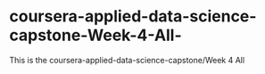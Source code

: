 # coursera-applied-data-science-capstone-Week-4-All-
This is the coursera-applied-data-science-capstone/Week 4 All 
